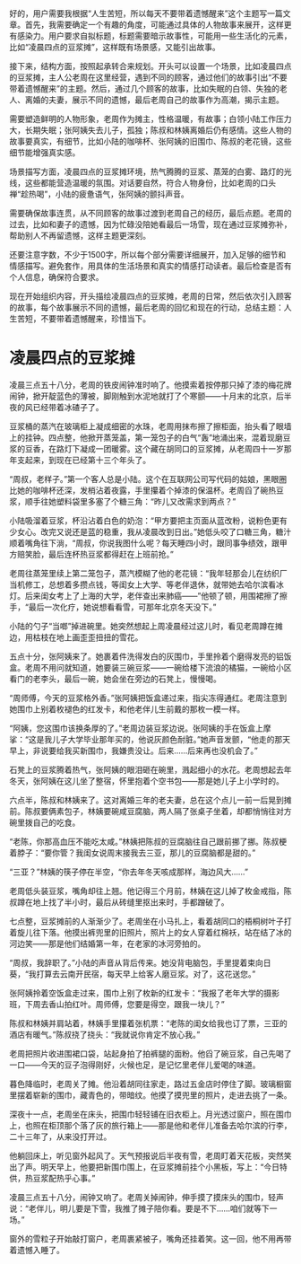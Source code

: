 <ReasoningChainRenderer>
好的，用户需要我根据“人生苦短，所以每天不要带着遗憾醒来”这个主题写一篇文章。首先，我需要确定一个有趣的角度，可能通过具体的人物故事来展开，这样更有感染力。用户要求自拟标题，标题需要暗示故事性，可能用一些生活化的元素，比如“凌晨四点的豆浆摊”，这样既有场景感，又能引出故事。

接下来，结构方面，按照起承转合来规划。开头可以设置一个场景，比如凌晨四点的豆浆摊，主人公老周在这里经营，遇到不同的顾客，通过他们的故事引出“不要带着遗憾醒来”的主题。然后，通过几个顾客的故事，比如失眠的白领、失独的老人、离婚的夫妻，展示不同的遗憾，最后老周自己的故事作为高潮，揭示主题。

需要塑造鲜明的人物形象，老周作为摊主，性格温暖，有故事；白领小陆工作压力大，长期失眠；张阿姨失去儿子，孤独；陈叔和林姨离婚后仍有感情。这些人物的故事要真实，有细节，比如小陆的咖啡杯、张阿姨的旧围巾、陈叔的老花镜，这些细节能增强真实感。

场景描写方面，凌晨四点的豆浆摊环境，热气腾腾的豆浆、蒸笼的白雾、路灯的光线，这些都能营造温暖的氛围。对话要自然，符合人物身份，比如老周的口头禅“趁热喝”，小陆的疲惫语气，张阿姨的颤抖声音。

需要确保故事连贯，从不同顾客的故事过渡到老周自己的经历，最后点题。老周的过去，比如和妻子的遗憾，因为忙碌没陪她看最后一场雪，现在通过豆浆摊弥补，帮助别人不再留遗憾，这样主题更深刻。

还要注意字数，不少于1500字，所以每个部分需要详细展开，加入足够的细节和情感描写。避免套作，用具体的生活场景和真实的情感打动读者。最后检查是否有个人信息，确保符合要求。

现在开始组织内容，开头描绘凌晨四点的豆浆摊，老周的日常，然后依次引入顾客的故事，每个故事展示不同的遗憾，最后老周的回忆和现在的行动，总结主题：人生苦短，不要带着遗憾醒来，珍惜当下。

</ReasoningChainRenderer>



# 凌晨四点的豆浆摊

凌晨三点五十八分，老周的铁皮闹钟准时响了。他摸索着按停那只掉了漆的梅花牌闹钟，掀开靛蓝色的薄被，脚刚触到水泥地就打了个寒颤——十月末的北京，后半夜的风已经带着冰碴子了。

豆浆桶的蒸汽在玻璃柜上凝成细密的水珠，老周用抹布擦了擦柜面，抬头看了眼墙上的挂钟。四点整，他掀开蒸笼盖，第一笼包子的白气“轰”地涌出来，混着现磨豆浆的豆香，在路灯下凝成一团暖雾。这个藏在胡同口的豆浆摊，从老周四十一岁那年支起来，到现在已经第十三个年头了。

“周叔，老样子。”第一个客人总是小陆。这个在互联网公司写代码的姑娘，黑眼圈比她的咖啡杯还深，发梢沾着夜露，手里攥着个掉漆的保温杯。老周舀了碗热豆浆，顺手往她塑料袋里多塞了个糖三角：“昨儿又改需求到两点？”

小陆吸溜着豆浆，杯沿沾着白色的奶泡：“甲方要把主页面从蓝改粉，说粉色更有少女心。改完又说还是蓝的稳重，我从凌晨改到日出。”她低头咬了口糖三角，糖汁顺着嘴角往下淌，“周叔，你说我图什么呢？每天睡四小时，跟同事争绩效，跟甲方赔笑脸，最后连杯热豆浆都得赶在上班前抢。”

老周往蒸笼里续上第二笼包子，蒸汽模糊了他的老花镜：“我年轻那会儿在纺织厂当机修工，总想着多攒点钱，等闺女上大学、等老伴退休，就带她去哈尔滨看冰灯。后来闺女考上了上海的大学，老伴查出来肺癌——”他顿了顿，用围裙擦了擦手，“最后一次化疗，她说想看看雪，可那年北京冬天没下。”

小陆的勺子“当啷”掉进碗里。她突然想起上周凌晨经过这儿时，看见老周蹲在摊边，用枯枝在地上画歪歪扭扭的雪花。

五点十分，张阿姨来了。她裹着件洗得发白的灰围巾，手里拎着个磨得发亮的铝饭盒。老周不用问就知道，她要装三碗豆浆——一碗给楼下流浪的橘猫，一碗给小区看门的老李头，最后一碗，她会坐在旁边的石凳上，慢慢喝。

“周师傅，今天的豆浆格外香。”张阿姨把饭盒递过来，指尖冻得通红。老周注意到她围巾上别着枚褪色的红发卡，和他老伴儿生前戴的那枚一模一样。

“阿姨，您这围巾该换条厚的了。”老周边装豆浆边说。张阿姨的手在饭盒上摩挲：“这是我儿子大学毕业那年买的，他说灰颜色耐脏。”她声音发颤，“他走的那天早上，非说要给我买新围巾，我嫌贵没让。后来……后来再也没机会了。”

石凳上的豆浆腾着热气，张阿姨的眼泪砸在碗里，溅起细小的水花。老周想起去年冬天，张阿姨在这儿坐了整宿，怀里抱着个空书包——那是她儿子上小学时的。

六点半，陈叔和林姨来了。这对离婚三年的老夫妻，总在这个点儿一前一后晃到摊前。陈叔要俩素包子，林姨要碗咸豆腐脑，两人隔了张桌子坐着，却都悄悄往对方碗里拨自己的吃食。

“老陈，你那高血压不能吃太咸。”林姨把陈叔的豆腐脑往自己跟前挪了挪。陈叔梗着脖子：“要你管？我闺女说周末接我去三亚，那儿的豆腐脑都是甜的。”

“三亚？”林姨的筷子停在半空，“你去年冬天咳成那样，海边风大……”

老周低头装豆浆，嘴角却往上翘。他记得三个月前，林姨在这儿掉了枚金戒指，陈叔蹲在地上找了半小时，最后从砖缝里抠出来时，手都蹭破了。

七点整，豆浆摊前的人渐渐少了。老周坐在小马扎上，看着胡同口的梧桐树叶子打着旋儿往下落。他摸出裤兜里的旧照片，照片上的女人穿着红棉袄，站在结了冰的河边笑——那是他们结婚第一年，在老家的冰河旁拍的。

“周叔，我辞职了。”小陆的声音从背后传来。她没背电脑包，手里提着束向日葵，“我打算去云南开民宿，每天早上给客人磨豆浆。对了，这花送您。”

张阿姨拎着空饭盒走过来，围巾上别了枚新的红发卡：“我报了老年大学的摄影班，下周去香山拍红叶。周师傅，您要是得空，跟我一块儿？”

陈叔和林姨并肩站着，林姨手里攥着张机票：“老陈的闺女给我也订了票，三亚的酒店有暖气。”陈叔挠了挠头：“我就说你肯定不放心我。”

老周把照片收进围裙口袋，站起身拍了拍裤腿的面粉。他舀了碗豆浆，自己先喝了一口——今天的豆子泡得刚好，火候也足，是记忆里老伴儿爱喝的味道。

暮色降临时，老周关了摊。他沿着胡同往家走，路过五金店时停住了脚。玻璃橱窗里摆着崭新的围巾，藏青色的，带暗纹。他摸了摸兜里的照片，走进去挑了一条。

深夜十一点，老周坐在床头，把围巾轻轻铺在旧衣柜上。月光透过窗户，照在围巾上，也照在柜顶那个落了灰的旅行箱上——那是他和老伴儿准备去哈尔滨的行李，二十三年了，从来没打开过。

他躺回床上，听见窗外起风了。天气预报说后半夜有雪，老周盯着天花板，突然笑出了声。明天早上，他要把新围巾围上，在豆浆摊前挂个小黑板，写上：“今日特供，热豆浆配热乎心事。”

凌晨三点五十八分，闹钟又响了。老周关掉闹钟，伸手摸了摸床头的围巾，轻声说：“老伴儿，明儿要是下雪，我推了摊子陪你看。要是不下……咱们就等下一场。”

窗外的雪粒子开始敲打窗户，老周裹紧被子，嘴角还挂着笑。这一回，他不用再带着遗憾入睡了。
